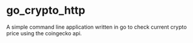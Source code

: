 # go_crypto_http
A simple command line application written in go to check current crypto price using the coingecko api.
